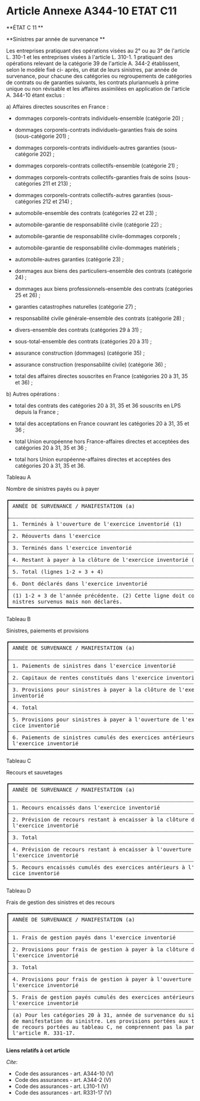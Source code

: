 # Article Annexe A344-10 ETAT C11

**ÉTAT C 11 **

**Sinistres par année de survenance **

Les entreprises pratiquant des opérations visées au 2° ou au 3° de l'article L. 310-1 et les entreprises visées à l'article
L. 310-1. 1 pratiquant des opérations relevant de la catégorie 39 de l'article A. 344-2 établissent, selon le modèle fixé ci-
après, un état de leurs sinistres, par année de survenance, pour chacune des catégories ou regroupements de catégories de
contrats ou de garanties suivants, les contrats pluriannuels à prime unique ou non révisable et les affaires assimilées en
application de l'article A. 344-10 étant exclus : 

a) Affaires directes souscrites en France :

- dommages corporels-contrats individuels-ensemble (catégorie 20) ;

- dommages corporels-contrats individuels-garanties frais de soins (sous-catégorie 201) ;

- dommages corporels-contrats individuels-autres garanties (sous-catégorie 202) ;

- dommages corporels-contrats collectifs-ensemble (catégorie 21) ;

- dommages corporels-contrats collectifs-garanties frais de soins (sous-catégories 211 et 213) ;

- dommages corporels-contrats collectifs-autres garanties (sous-catégories 212 et 214) ;

- automobile-ensemble des contrats (catégories 22 et 23) ;

- automobile-garantie de responsabilité civile (catégorie 22) ;

- automobile-garantie de responsabilité civile-dommages corporels ;

- automobile-garantie de responsabilité civile-dommages matériels ;

- automobile-autres garanties (catégorie 23) ;

- dommages aux biens des particuliers-ensemble des contrats (catégorie 24) ;

- dommages aux biens professionnels-ensemble des contrats (catégories 25 et 26) ;

- garanties catastrophes naturelles (catégorie 27) ;

- responsabilité civile générale-ensemble des contrats (catégorie 28) ;

- divers-ensemble des contrats (catégories 29 à 31) ;

- sous-total-ensemble des contrats (catégories 20 à 31) ;

- assurance construction (dommages) (catégorie 35) ;

- assurance construction (responsabilité civile) (catégorie 36) ;

- total des affaires directes souscrites en France (catégories 20 à 31, 35 et 36) ; 

b) Autres opérations :

- total des contrats des catégories 20 à 31, 35 et 36 souscrits en LPS depuis la France ;

- total des acceptations en France couvrant les catégories 20 à 31, 35 et 36 ;

- total Union européenne hors France-affaires directes et acceptées des catégories 20 à 31, 35 et 36 ;

- total hors Union européenne-affaires directes et acceptées des catégories 20 à 31, 35 et 36. 

Tableau A 

Nombre de sinistres payés ou à payer 

<pre>
┏━━━━━━━━━━━━━━━━━━━━━━━━━━━━━━━━━━━━━━━━━━━━━━━━━━━━━━━━━━━━━━━━┯━━━━━━━━━━━━┯━━━━━━┯━━━━━━┯━━━━━━┯━━━━━━┯━━━━━━━━━┯━━━━━━━┓
┃ ANNÉE DE SURVENANCE / MANIFESTATION (a)                        │ N-5 ET     │ (N-4 │ (N-3 │ (N-2 │ (N-1 │ EX.     │ TOTAL ┃
┃                                                                │ ANT.       │ )    │ )    │ )    │ )    │ INV.    │       ┃
┠┈┈┈┈┈┈┈┈┈┈┈┈┈┈┈┈┈┈┈┈┈┈┈┈┈┈┈┈┈┈┈┈┈┈┈┈┈┈┈┈┈┈┈┈┈┈┈┈┈┈┈┈┈┈┈┈┈┈┈┈┈┈┈┈┼┈┈┈┈┈┈┈┈┈┈┈┈┼┈┈┈┈┈┈┼┈┈┈┈┈┈┼┈┈┈┈┈┈┼┈┈┈┈┈┈┼┈┈┈┈┈┈┈┈┈┼┈┈┈┈┈┈┈┨
┃ 1. Terminés à l'ouverture de l'exercice inventorié (1)         │ XXXXX      │      │      │      │      │ XXXXX   │ XXXXX ┃
┠┈┈┈┈┈┈┈┈┈┈┈┈┈┈┈┈┈┈┈┈┈┈┈┈┈┈┈┈┈┈┈┈┈┈┈┈┈┈┈┈┈┈┈┈┈┈┈┈┈┈┈┈┈┈┈┈┈┈┈┈┈┈┈┈┼┈┈┈┈┈┈┈┈┈┈┈┈┼┈┈┈┈┈┈┼┈┈┈┈┈┈┼┈┈┈┈┈┈┼┈┈┈┈┈┈┼┈┈┈┈┈┈┈┈┈┼┈┈┈┈┈┈┈┨
┃ 2. Réouverts dans l'exercice                                   │            │      │      │      │      │         │       ┃
┠┈┈┈┈┈┈┈┈┈┈┈┈┈┈┈┈┈┈┈┈┈┈┈┈┈┈┈┈┈┈┈┈┈┈┈┈┈┈┈┈┈┈┈┈┈┈┈┈┈┈┈┈┈┈┈┈┈┈┈┈┈┈┈┈┼┈┈┈┈┈┈┈┈┈┈┈┈┼┈┈┈┈┈┈┼┈┈┈┈┈┈┼┈┈┈┈┈┈┼┈┈┈┈┈┈┼┈┈┈┈┈┈┈┈┈┼┈┈┈┈┈┈┈┨
┃ 3. Terminés dans l'exercice inventorié                         │            │      │      │      │      │         │       ┃
┠┈┈┈┈┈┈┈┈┈┈┈┈┈┈┈┈┈┈┈┈┈┈┈┈┈┈┈┈┈┈┈┈┈┈┈┈┈┈┈┈┈┈┈┈┈┈┈┈┈┈┈┈┈┈┈┈┈┈┈┈┈┈┈┈┼┈┈┈┈┈┈┈┈┈┈┈┈┼┈┈┈┈┈┈┼┈┈┈┈┈┈┼┈┈┈┈┈┈┼┈┈┈┈┈┈┼┈┈┈┈┈┈┈┈┈┼┈┈┈┈┈┈┈┨
┃ 4. Restant à payer à la clôture de l'exercice inventorié (2)   │            │      │      │      │      │         │       ┃
┠┈┈┈┈┈┈┈┈┈┈┈┈┈┈┈┈┈┈┈┈┈┈┈┈┈┈┈┈┈┈┈┈┈┈┈┈┈┈┈┈┈┈┈┈┈┈┈┈┈┈┈┈┈┈┈┈┈┈┈┈┈┈┈┈┼┈┈┈┈┈┈┈┈┈┈┈┈┼┈┈┈┈┈┈┼┈┈┈┈┈┈┼┈┈┈┈┈┈┼┈┈┈┈┈┈┼┈┈┈┈┈┈┈┈┈┼┈┈┈┈┈┈┈┨
┃ 5. Total (lignes 1-2 + 3 + 4)                                  │ XXXXX      │      │      │      │      │         │ XXXXX ┃
┠┈┈┈┈┈┈┈┈┈┈┈┈┈┈┈┈┈┈┈┈┈┈┈┈┈┈┈┈┈┈┈┈┈┈┈┈┈┈┈┈┈┈┈┈┈┈┈┈┈┈┈┈┈┈┈┈┈┈┈┈┈┈┈┈┼┈┈┈┈┈┈┈┈┈┈┈┈┼┈┈┈┈┈┈┼┈┈┈┈┈┈┼┈┈┈┈┈┈┼┈┈┈┈┈┈┼┈┈┈┈┈┈┈┈┈┼┈┈┈┈┈┈┈┨
┃ 6. Dont déclarés dans l'exercice inventorié                    │            │      │      │      │      │         │       ┃
┠┈┈┈┈┈┈┈┈┈┈┈┈┈┈┈┈┈┈┈┈┈┈┈┈┈┈┈┈┈┈┈┈┈┈┈┈┈┈┈┈┈┈┈┈┈┈┈┈┈┈┈┈┈┈┈┈┈┈┈┈┈┈┈┈┴┈┈┈┈┈┈┈┈┈┈┈┈┴┈┈┈┈┈┈┴┈┈┈┈┈┈┴┈┈┈┈┈┈┴┈┈┈┈┈┈┴┈┈┈┈┈┈┈┈┈┴┈┈┈┈┈┈┈┨
┃ (1) 1-2 + 3 de l'année précédente. (2) Cette ligne doit comprendre l'estimation du nombre de si-                          ┃
┃ nistres survenus mais non déclarés.                                                                                       ┃
┗━━━━━━━━━━━━━━━━━━━━━━━━━━━━━━━━━━━━━━━━━━━━━━━━━━━━━━━━━━━━━━━━━━━━━━━━━━━━━━━━━━━━━━━━━━━━━━━━━━━━━━━━━━━━━━━━━━━━━━━━━━━┛
</pre>


Tableau B 

Sinistres, paiements et provisions 

<pre>
┏━━━━━━━━━━━━━━━━━━━━━━━━━━━━━━━━━━━━━━━━━━━━━━━━━━━━━━━━━━━━━━━━━┯━━━━━━━━━━━┯━━━━━━┯━━━━━━┯━━━━━━┯━━━━━━┯━━━━━━━━━┯━━━━━━━┓
┃ ANNÉE DE SURVENANCE / MANIFESTATION (a)                         │ N-5 ET    │ (N-4 │ (N-3 │ (N-2 │ (N-1 │ EX.     │ TOTAL ┃
┃                                                                 │ ANT.      │ )    │ )    │ )    │ )    │ INV.    │       ┃
┠┈┈┈┈┈┈┈┈┈┈┈┈┈┈┈┈┈┈┈┈┈┈┈┈┈┈┈┈┈┈┈┈┈┈┈┈┈┈┈┈┈┈┈┈┈┈┈┈┈┈┈┈┈┈┈┈┈┈┈┈┈┈┈┈┈┼┈┈┈┈┈┈┈┈┈┈┈┼┈┈┈┈┈┈┼┈┈┈┈┈┈┼┈┈┈┈┈┈┼┈┈┈┈┈┈┼┈┈┈┈┈┈┈┈┈┼┈┈┈┈┈┈┈┨
┃ 1. Paiements de sinistres dans l'exercice inventorié            │           │      │      │      │      │         │       ┃
┠┈┈┈┈┈┈┈┈┈┈┈┈┈┈┈┈┈┈┈┈┈┈┈┈┈┈┈┈┈┈┈┈┈┈┈┈┈┈┈┈┈┈┈┈┈┈┈┈┈┈┈┈┈┈┈┈┈┈┈┈┈┈┈┈┈┼┈┈┈┈┈┈┈┈┈┈┈┼┈┈┈┈┈┈┼┈┈┈┈┈┈┼┈┈┈┈┈┈┼┈┈┈┈┈┈┼┈┈┈┈┈┈┈┈┈┼┈┈┈┈┈┈┈┨
┃ 2. Capitaux de rentes constitués dans l'exercice inventorié     │           │      │      │      │      │         │       ┃
┠┈┈┈┈┈┈┈┈┈┈┈┈┈┈┈┈┈┈┈┈┈┈┈┈┈┈┈┈┈┈┈┈┈┈┈┈┈┈┈┈┈┈┈┈┈┈┈┈┈┈┈┈┈┈┈┈┈┈┈┈┈┈┈┈┈┼┈┈┈┈┈┈┈┈┈┈┈┼┈┈┈┈┈┈┼┈┈┈┈┈┈┼┈┈┈┈┈┈┼┈┈┈┈┈┈┼┈┈┈┈┈┈┈┈┈┼┈┈┈┈┈┈┈┨
┃ 3. Provisions pour sinistres à payer à la clôture de l'exercice │           │      │      │      │      │         │       ┃
┃ inventorié                                                      │           │      │      │      │      │         │       ┃
┠┈┈┈┈┈┈┈┈┈┈┈┈┈┈┈┈┈┈┈┈┈┈┈┈┈┈┈┈┈┈┈┈┈┈┈┈┈┈┈┈┈┈┈┈┈┈┈┈┈┈┈┈┈┈┈┈┈┈┈┈┈┈┈┈┈┼┈┈┈┈┈┈┈┈┈┈┈┼┈┈┈┈┈┈┼┈┈┈┈┈┈┼┈┈┈┈┈┈┼┈┈┈┈┈┈┼┈┈┈┈┈┈┈┈┈┼┈┈┈┈┈┈┈┨
┃ 4. Total                                                        │           │      │      │      │      │         │       ┃
┠┈┈┈┈┈┈┈┈┈┈┈┈┈┈┈┈┈┈┈┈┈┈┈┈┈┈┈┈┈┈┈┈┈┈┈┈┈┈┈┈┈┈┈┈┈┈┈┈┈┈┈┈┈┈┈┈┈┈┈┈┈┈┈┈┈┼┈┈┈┈┈┈┈┈┈┈┈┼┈┈┈┈┈┈┼┈┈┈┈┈┈┼┈┈┈┈┈┈┼┈┈┈┈┈┈┼┈┈┈┈┈┈┈┈┈┼┈┈┈┈┈┈┈┨
┃ 5. Provisions pour sinistres à payer à l'ouverture de l'exer-   │           │      │      │      │      │ XXXXX   │       ┃
┃ cice inventorié                                                 │           │      │      │      │      │         │       ┃
┠┈┈┈┈┈┈┈┈┈┈┈┈┈┈┈┈┈┈┈┈┈┈┈┈┈┈┈┈┈┈┈┈┈┈┈┈┈┈┈┈┈┈┈┈┈┈┈┈┈┈┈┈┈┈┈┈┈┈┈┈┈┈┈┈┈┼┈┈┈┈┈┈┈┈┈┈┈┼┈┈┈┈┈┈┼┈┈┈┈┈┈┼┈┈┈┈┈┈┼┈┈┈┈┈┈┼┈┈┈┈┈┈┈┈┈┼┈┈┈┈┈┈┈┨
┃ 6. Paiements de sinistres cumulés des exercices antérieurs à    │ XXXXX     │      │      │      │      │ XXXXX   │ XXXXX ┃
┃ l'exercice inventorié                                           │           │      │      │      │      │         │       ┃
┗━━━━━━━━━━━━━━━━━━━━━━━━━━━━━━━━━━━━━━━━━━━━━━━━━━━━━━━━━━━━━━━━━┷━━━━━━━━━━━┷━━━━━━┷━━━━━━┷━━━━━━┷━━━━━━┷━━━━━━━━━┷━━━━━━━┛
</pre>


Tableau C 

Recours et sauvetages 

<pre>
┏━━━━━━━━━━━━━━━━━━━━━━━━━━━━━━━━━━━━━━━━━━━━━━━━━━━━━━━━━━━━━━━━━┯━━━━━━━━━━━┯━━━━━━┯━━━━━━┯━━━━━━┯━━━━━━┯━━━━━━━━━┯━━━━━━━┓
┃ ANNÉE DE SURVENANCE / MANIFESTATION (a)                         │ N-5 ET    │ (N-4 │ (N-3 │ (N-2 │ (N-1 │ EX.     │ TOTAL ┃
┃                                                                 │ ANT.      │ )    │ )    │ )    │ )    │ INV.    │       ┃
┠┈┈┈┈┈┈┈┈┈┈┈┈┈┈┈┈┈┈┈┈┈┈┈┈┈┈┈┈┈┈┈┈┈┈┈┈┈┈┈┈┈┈┈┈┈┈┈┈┈┈┈┈┈┈┈┈┈┈┈┈┈┈┈┈┈┼┈┈┈┈┈┈┈┈┈┈┈┼┈┈┈┈┈┈┼┈┈┈┈┈┈┼┈┈┈┈┈┈┼┈┈┈┈┈┈┼┈┈┈┈┈┈┈┈┈┼┈┈┈┈┈┈┈┨
┃ 1. Recours encaissés dans l'exercice inventorié                 │           │      │      │      │      │         │       ┃
┠┈┈┈┈┈┈┈┈┈┈┈┈┈┈┈┈┈┈┈┈┈┈┈┈┈┈┈┈┈┈┈┈┈┈┈┈┈┈┈┈┈┈┈┈┈┈┈┈┈┈┈┈┈┈┈┈┈┈┈┈┈┈┈┈┈┼┈┈┈┈┈┈┈┈┈┈┈┼┈┈┈┈┈┈┼┈┈┈┈┈┈┼┈┈┈┈┈┈┼┈┈┈┈┈┈┼┈┈┈┈┈┈┈┈┈┼┈┈┈┈┈┈┈┨
┃ 2. Prévision de recours restant à encaisser à la clôture de     │           │      │      │      │      │         │       ┃
┃ l'exercice inventorié                                           │           │      │      │      │      │         │       ┃
┠┈┈┈┈┈┈┈┈┈┈┈┈┈┈┈┈┈┈┈┈┈┈┈┈┈┈┈┈┈┈┈┈┈┈┈┈┈┈┈┈┈┈┈┈┈┈┈┈┈┈┈┈┈┈┈┈┈┈┈┈┈┈┈┈┈┼┈┈┈┈┈┈┈┈┈┈┈┼┈┈┈┈┈┈┼┈┈┈┈┈┈┼┈┈┈┈┈┈┼┈┈┈┈┈┈┼┈┈┈┈┈┈┈┈┈┼┈┈┈┈┈┈┈┨
┃ 3. Total                                                        │           │      │      │      │      │         │       ┃
┠┈┈┈┈┈┈┈┈┈┈┈┈┈┈┈┈┈┈┈┈┈┈┈┈┈┈┈┈┈┈┈┈┈┈┈┈┈┈┈┈┈┈┈┈┈┈┈┈┈┈┈┈┈┈┈┈┈┈┈┈┈┈┈┈┈┼┈┈┈┈┈┈┈┈┈┈┈┼┈┈┈┈┈┈┼┈┈┈┈┈┈┼┈┈┈┈┈┈┼┈┈┈┈┈┈┼┈┈┈┈┈┈┈┈┈┼┈┈┈┈┈┈┈┨
┃ 4. Prévision de recours restant à encaisser à l'ouverture de    │           │      │      │      │      │ XXXXX   │       ┃
┃ l'exercice inventorié                                           │           │      │      │      │      │         │       ┃
┠┈┈┈┈┈┈┈┈┈┈┈┈┈┈┈┈┈┈┈┈┈┈┈┈┈┈┈┈┈┈┈┈┈┈┈┈┈┈┈┈┈┈┈┈┈┈┈┈┈┈┈┈┈┈┈┈┈┈┈┈┈┈┈┈┈┼┈┈┈┈┈┈┈┈┈┈┈┼┈┈┈┈┈┈┼┈┈┈┈┈┈┼┈┈┈┈┈┈┼┈┈┈┈┈┈┼┈┈┈┈┈┈┈┈┈┼┈┈┈┈┈┈┈┨
┃ 5. Recours encaissés cumulés des exercices antérieurs à l'exer- │ XXXXX     │      │      │      │      │ XXXXX   │ XXXXX ┃
┃ cice inventorié                                                 │           │      │      │      │      │         │       ┃
┗━━━━━━━━━━━━━━━━━━━━━━━━━━━━━━━━━━━━━━━━━━━━━━━━━━━━━━━━━━━━━━━━━┷━━━━━━━━━━━┷━━━━━━┷━━━━━━┷━━━━━━┷━━━━━━┷━━━━━━━━━┷━━━━━━━┛
</pre>


Tableau D 

Frais de gestion des sinistres et des recours 

<pre>
┏━━━━━━━━━━━━━━━━━━━━━━━━━━━━━━━━━━━━━━━━━━━━━━━━━━━━━━━━━━━━━━━━━┯━━━━━━━━━━━┯━━━━━━┯━━━━━━┯━━━━━━┯━━━━━━┯━━━━━━━━━┯━━━━━━━┓
┃ ANNÉE DE SURVENANCE / MANIFESTATION (a)                         │ N-5 ET    │ (N-4 │ (N-3 │ (N-2 │ (N-1 │ EX.     │ TOTAL ┃
┃                                                                 │ ANT.      │ )    │ )    │ )    │ )    │ INV.    │       ┃
┠┈┈┈┈┈┈┈┈┈┈┈┈┈┈┈┈┈┈┈┈┈┈┈┈┈┈┈┈┈┈┈┈┈┈┈┈┈┈┈┈┈┈┈┈┈┈┈┈┈┈┈┈┈┈┈┈┈┈┈┈┈┈┈┈┈┼┈┈┈┈┈┈┈┈┈┈┈┼┈┈┈┈┈┈┼┈┈┈┈┈┈┼┈┈┈┈┈┈┼┈┈┈┈┈┈┼┈┈┈┈┈┈┈┈┈┼┈┈┈┈┈┈┈┨
┃ 1. Frais de gestion payés dans l'exercice inventorié            │           │      │      │      │      │         │       ┃
┠┈┈┈┈┈┈┈┈┈┈┈┈┈┈┈┈┈┈┈┈┈┈┈┈┈┈┈┈┈┈┈┈┈┈┈┈┈┈┈┈┈┈┈┈┈┈┈┈┈┈┈┈┈┈┈┈┈┈┈┈┈┈┈┈┈┼┈┈┈┈┈┈┈┈┈┈┈┼┈┈┈┈┈┈┼┈┈┈┈┈┈┼┈┈┈┈┈┈┼┈┈┈┈┈┈┼┈┈┈┈┈┈┈┈┈┼┈┈┈┈┈┈┈┨
┃ 2. Provisions pour frais de gestion à payer à la clôture de     │           │      │      │      │      │         │       ┃
┃ l'exercice inventorié                                           │           │      │      │      │      │         │       ┃
┠┈┈┈┈┈┈┈┈┈┈┈┈┈┈┈┈┈┈┈┈┈┈┈┈┈┈┈┈┈┈┈┈┈┈┈┈┈┈┈┈┈┈┈┈┈┈┈┈┈┈┈┈┈┈┈┈┈┈┈┈┈┈┈┈┈┼┈┈┈┈┈┈┈┈┈┈┈┼┈┈┈┈┈┈┼┈┈┈┈┈┈┼┈┈┈┈┈┈┼┈┈┈┈┈┈┼┈┈┈┈┈┈┈┈┈┼┈┈┈┈┈┈┈┨
┃ 3. Total                                                        │           │      │      │      │      │         │       ┃
┠┈┈┈┈┈┈┈┈┈┈┈┈┈┈┈┈┈┈┈┈┈┈┈┈┈┈┈┈┈┈┈┈┈┈┈┈┈┈┈┈┈┈┈┈┈┈┈┈┈┈┈┈┈┈┈┈┈┈┈┈┈┈┈┈┈┼┈┈┈┈┈┈┈┈┈┈┈┼┈┈┈┈┈┈┼┈┈┈┈┈┈┼┈┈┈┈┈┈┼┈┈┈┈┈┈┼┈┈┈┈┈┈┈┈┈┼┈┈┈┈┈┈┈┨
┃ 4. Provisions pour frais de gestion à payer à l'ouverture de    │           │      │      │      │      │ XXXXX   │       ┃
┃ l'exercice inventorié                                           │           │      │      │      │      │         │       ┃
┠┈┈┈┈┈┈┈┈┈┈┈┈┈┈┈┈┈┈┈┈┈┈┈┈┈┈┈┈┈┈┈┈┈┈┈┈┈┈┈┈┈┈┈┈┈┈┈┈┈┈┈┈┈┈┈┈┈┈┈┈┈┈┈┈┈┼┈┈┈┈┈┈┈┈┈┈┈┼┈┈┈┈┈┈┼┈┈┈┈┈┈┼┈┈┈┈┈┈┼┈┈┈┈┈┈┼┈┈┈┈┈┈┈┈┈┼┈┈┈┈┈┈┈┨
┃ 5. Frais de gestion payés cumulés des exercices antérieurs à    │ XXXXX     │      │      │      │      │ XXXXX   │ XXXXX ┃
┃ l'exercice inventorié                                           │           │      │      │      │      │         │       ┃
┠┈┈┈┈┈┈┈┈┈┈┈┈┈┈┈┈┈┈┈┈┈┈┈┈┈┈┈┈┈┈┈┈┈┈┈┈┈┈┈┈┈┈┈┈┈┈┈┈┈┈┈┈┈┈┈┈┈┈┈┈┈┈┈┈┈┴┈┈┈┈┈┈┈┈┈┈┈┴┈┈┈┈┈┈┴┈┈┈┈┈┈┴┈┈┈┈┈┈┴┈┈┈┈┈┈┴┈┈┈┈┈┈┈┈┈┴┈┈┈┈┈┈┈┨
┃ (a) Pour les catégories 20 à 31, année de survenance du sinistre. Pour les catégorie 35 et 36, année                      ┃
┃ de manifestation du sinistre. Les provisions portées aux tableaux B ou D, ainsi que les prévisions                        ┃
┃ de recours portées au tableau C, ne comprennent pas la partie constituée en application du 2° de                          ┃
┃ l'article R. 331-17.                                                                                                      ┃
┗━━━━━━━━━━━━━━━━━━━━━━━━━━━━━━━━━━━━━━━━━━━━━━━━━━━━━━━━━━━━━━━━━━━━━━━━━━━━━━━━━━━━━━━━━━━━━━━━━━━━━━━━━━━━━━━━━━━━━━━━━━━┛
</pre>


**Liens relatifs à cet article**

_Cite_:

  - Code des assurances - art. A344-10 (V)
  - Code des assurances - art. A344-2 (V)
  - Code des assurances - art. L310-1 (V)
  - Code des assurances - art. R331-17 (V)

